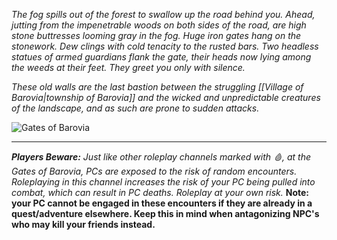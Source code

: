 *The fog spills out of the forest to swallow up the road behind you. Ahead, jutting from the impenetrable woods on both sides of the road, are high stone buttresses looming gray in the fog. Huge iron gates hang on the stonework. Dew clings with cold tenacity to the rusted bars. Two headless statues of armed guardians flank the gate, their heads now lying among the weeds at their feet. They greet you only with silence.*

*These old walls are the last bastion between the struggling [[Village of Barovia|township of Barovia]] and the wicked and unpredictable creatures of the landscape, and as such are prone to sudden attacks.*

![Gates of Barovia](https://media.discordapp.net/attachments/1050627803701317772/1050631322932097065/gates-of-barovia.png?ex=660f7f2b&is=65fd0a2b&hm=1dcb84f5ff959587eb0e465a41d61fede3c0406a780a98ba098ad65b57da657b&)

---

__***Players Beware:***__ 
*Just like other roleplay channels marked with 🩸,  at the Gates of Barovia, PCs are exposed to the risk of random encounters.  Roleplaying in this channel increases the risk of your PC being pulled into combat, which can result in PC deaths. Roleplay at your own risk.*
**Note: your PC cannot be engaged in these encounters if they are already in a quest/adventure elsewhere. Keep this in mind when antagonizing NPC's who may kill your friends instead.**